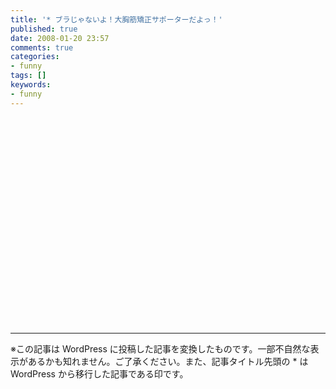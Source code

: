 ```yaml
---
title: '* ブラじゃないよ！大胸筋矯正サポーターだよっ！'
published: true
date: 2008-01-20 23:57
comments: true
categories:
- funny
tags: []
keywords:
- funny
---
```

<div><object width="420" height="331"><param name="movie" value="http://www.dailymotion.com/swf/xx7g9"></param><param name="allowFullScreen" value="true"></param><param name="allowScriptAccess" value="always"></param><embed src="http://www.dailymotion.com/swf/xx7g9" type="application/x-shockwave-flash" width="420" height="331" allowFullScreen="true" allowScriptAccess="always"></embed></object></div>

---
※この記事は WordPress に投稿した記事を変換したものです。一部不自然な表示があるかも知れません。ご了承ください。また、記事タイトル先頭の * は WordPress から移行した記事である印です。
